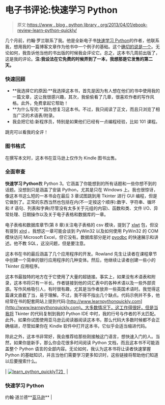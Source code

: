 # 电子书评论:快速学习 Python

> 原文:[https://www . blog . python library . org/2013/04/01/ebook-review-learn-python-quickly/](https://www.blog.pythonlibrary.org/2013/04/01/ebook-review-learn-python-quickly/)

几个月前，约翰·罗兰联系了我。他是全新电子书[快速学习 Python](http://www.amazon.com/gp/product/B00BU3LIOI/ref=as_li_ss_tl?ie=UTF8&camp=1789&creative=390957&creativeASIN=B00BU3LIOI&linkCode=as2&tag=thmovsthpy-20)的作者，他联系我，想用我的一篇博客文章作为他书中一个例子的基础。这个[确切的说是一个](https://www.blog.pythonlibrary.org/2012/07/26/tkinter-how-to-show-hide-a-window/)。无论如何，我告诉他当他的书出版的时候我会评论它。总之，这本书几周前出版了，这是我的评论。**注:我设法在它免费的时候弄到了一本，我想那是它发售的第二天。**

### 快速回顾

*   **我选择它的原因:**我选择这本书，首先是因为有人想在他们的书中使用我的一篇文章，这让我很感兴趣，其次，我偷偷看了几章，很喜欢作者的写作风格。此外，免费拿起它帮助！
*   **为什么写完:**因为想复习这本书。不过，我只阅读了正文，而且只浏览了相当广泛的术语表/附录。
*   我会把它给:新程序员，特别是如果他们已经有一点编程经验，比如 101 课程。

跳完可以看我的全评！

### 图书格式

在撰写本文时，这本书在亚马逊上仅作为 Kindle 图书出售。

### 全面审查

**快速学习 Python**教 Python 3。它涵盖了你能想到的所有话题和一些你想不到的话题。没想到只是涵盖了安装 Python，尤其是只在 Windows 上。我也很惊讶，像这本书这么短的一本书会在最后 3 章试图跳到用 Tkinter 进行 GUI 编程，但是它做到了。正常的东西当然也包括在内(不一定按这个顺序):数字、字符串、循环和 if 语句、列表和字典(尽管没有太多关于元组的内容)、函数和类、文件 I/O、异常处理、日期操作以及关于电子表格和数据库的一章。

电子表格和数据库章节(第 8 章)关注电子表格的 csv 模块，提到了 [xlwt](https://pypi.python.org/pypi/xlwt) 包，但没有提到 [xlrd](https://pypi.python.org/pypi/xlrd) 。我想这一章可能会谈到 PyWin32 以及如何使用 PyWin32 的 COM 模块访问 Microsoft Excel，但它没有。数据库部分是对 [pyodbc](http://code.google.com/p/pyodbc/) 的快速展示和讲述。他不教 SQL，这没问题，但是要注意。

这本书在书的最后涵盖了几个应用程序的开发。Rowland 先生让读者在课程章节中创建一个简单的银行应用程序的几种变体。然后，他继续让读者创建一些小的 Tkinter 应用程序。

这本书最独特的地方在于它使用了大量的超链接。事实上，如果没有术语表和附录，这本书将只有一半长。作者链接到他的词汇表中的各种术语以及一些外部资源。写作风格吸引人，有时很有趣，尤其是当作者放弃一些英国术语时。我觉得这篇课文直截了当，易于理解。不过，我不得不指出几个缺点。代码示例并不多，他经常在书的配套网站上提到代码:[http://www.learnpythonquickly.com](http://www.learnpythonquickly.com)。大多数情况下，这工作得很好，但是当我将 Tkinter 的代码复制到我的 Python IDE 中时，我的行号与作者的不太匹配。此外，如果你试图使用亚马逊云阅读器阅读这本书，那么代码大多数时候都不会正确缩进，尽管如果你在 Kindle 软件中打开这本书，它似乎会适当缩进代码。

除此之外，这本书非常好，我会推荐给那些刚接触这门语言，想快速入门的人。当然，如果你是新手，那么你会花很多时间阅读 Python 文档，而且这本书不可能涵盖整个 Python 语言的全部内容。无论如何，我认为这本书将让读者快速掌握 Python 的基础知识，并且当他们需要学习更多知识时，这些链接将帮助他们知道以后要搜索什么。

| [![learn_python_quickly](../Images/ba2cc878b67c661690f9549928daed28.png)T2】](https://www.blog.pythonlibrary.org/wp-content/uploads/2013/04/learn_python_quickly.jpg) | 

### 快速学习 Python

约翰·道兰德**[亚马逊](http://www.amazon.com/gp/product/B00BU3LIOI/ref=as_li_ss_tl?ie=UTF8&camp=1789&creative=390957&creativeASIN=B00BU3LIOI&linkCode=as2&tag=thmovsthpy-20)** |